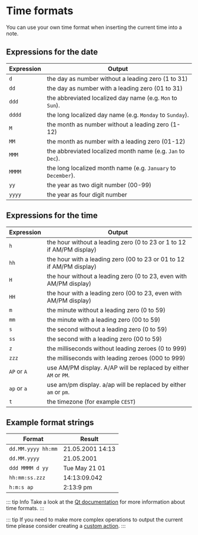 # Time formats

You can use your own time format when inserting the current time into a
note.

## Expressions for the date

| Expression   | Output                                                        |
| ------------ | ------------------------------------------------------------- |
| `d`          | the day as number without a leading zero (1 to 31)            |
| `dd`         | the day as number with a leading zero (01 to 31)              |
| `ddd`        | the abbreviated localized day name (e.g. `Mon` to `Sun`).     |
| `dddd`       | the long localized day name (e.g. `Monday` to `Sunday`).      |
| `M`          | the month as number without a leading zero (1-12)             |
| `MM`         | the month as number with a leading zero (01-12)               |
| `MMM`        | the abbreviated localized month name (e.g. `Jan` to `Dec`).   |
| `MMMM`       | the long localized month name (e.g. `January` to `December`). |
| `yy`         | the year as two digit number (00-99)                          |
| `yyyy`       | the year as four digit number                                 |

## Expressions for the time

| Expression   | Output                                                                    |
| ------------ | ------------------------------------------------------------------------- |
| `h`          | the hour without a leading zero (0 to 23 or 1 to 12 if AM/PM display)     |
| `hh`         | the hour with a leading zero (00 to 23 or 01 to 12 if AM/PM display)      |
| `H`          | the hour without a leading zero (0 to 23, even with AM/PM display)        |
| `HH`         | the hour with a leading zero (00 to 23, even with AM/PM display)          |
| `m`          | the minute without a leading zero (0 to 59)                               |
| `mm`         | the minute with a leading zero (00 to 59)                                 |
| `s`          | the second without a leading zero (0 to 59)                               |
| `ss`         | the second with a leading zero (00 to 59)                                 |
| `z`          | the milliseconds without leading zeroes (0 to 999)                        |
| `zzz`        | the milliseconds with leading zeroes (000 to 999)                         |
| `AP` or `A`  | use AM/PM display. A/AP will be replaced by either `AM` or `PM`.          |
| `ap` or `a`  | use am/pm display. a/ap will be replaced by either `am` or `pm`.          |
| `t`          | the timezone (for example `CEST`)                                         |

## Example format strings

| Format               | Result           |
| -------------------- | ---------------- |
| `dd.MM.yyyy hh:mm`   | 21.05.2001 14:13 |
| `dd.MM.yyyy`         | 21.05.2001       |
| `ddd MMMM d yy`      | Tue May 21 01    |
| `hh:mm:ss.zzz`       | 14:13:09.042     |
| `h:m:s ap`           | 2:13:9 pm        |

::: tip Info
Take a look at the [Qt documentation](http://doc.qt.io/qt-5/qdatetime.html#toString) for more
information about time formats.
:::

::: tip
If you need to make more complex operations to output the current time
please consider creating a [custom action](../scripting/methods-and-objects.md#registering-a-custom-action).
:::